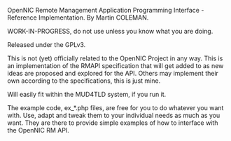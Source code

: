 OpenNIC Remote Management Application Programming Interface - Reference Implementation.
By Martin COLEMAN.

WORK-IN-PROGRESS, do not use unless you know what you are doing.

Released under the GPLv3.

This is not (yet) officially related to the OpenNIC Project in any way. This is an implementation of the RMAPI specification that will get added to as new ideas are proposed and explored for the API. Others may implement their own according to the specifications, this is just mine.

Will easily fit within the MUD4TLD system, if you run it.

The example code, ex_*.php files, are free for you to do whatever you want with. Use, adapt and tweak them to your individual needs as much as you want. They are there to provide simple examples of how to interface with the OpenNIC RM API.
